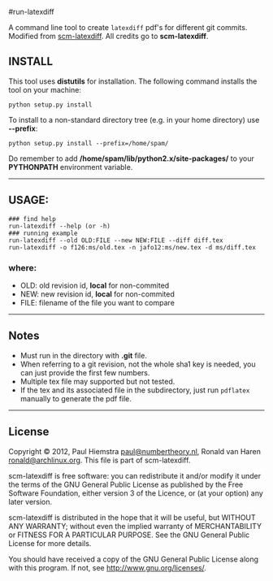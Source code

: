 
#run-latexdiff

A command line tool to create `latexdiff` pdf's for different git commits. Modified from [scm-latexdiff](https://bitbucket.org/paulhiemstra/scm-latexdiff/overview). All credits go to **scm-latexdiff**.

## INSTALL
This tool uses **distutils** for installation. The following command installs the tool on your machine:
```
python setup.py install
```
To install to a non-standard directory tree (e.g. in your home directory) use **--prefix**:
```
python setup.py install --prefix=/home/spam/
```
Do remember to add **/home/spam/lib/python2.x/site-packages/** to your 
**PYTHONPATH** environment variable.

------------
  
## USAGE:
```
### find help
run-latexdiff --help (or -h)
### running example
run-latexdiff --old OLD:FILE --new NEW:FILE --diff diff.tex
run-latexdiff -o f126:ms/old.tex -n jafo12:ms/new.tex -d ms/diff.tex
```  
### where:
- OLD:    old revision id, **local** for non-commited
- NEW:    new revision id, **local** for non-commited
- FILE:   filename of the file you want to compare

------------

## Notes

- Must run in the directory with **.git** file.
- When referring to a git revision, not the whole sha1 key is needed, you can just provide the first few numbers.
- Multiple tex file may supported but not tested.
- If the tex and its associated file in the subdirectory, just run `pdflatex` manually to generate the pdf file.

-------------------

## License

Copyright © 2012, Paul Hiemstra <paul@numbertheory.nl>, 
Ronald van Haren <ronald@archlinux.org>.
This file is part of scm-latexdiff.

scm-latexdiff is free software: you can redistribute it and/or modify
it under the terms of the GNU General Public License as published by
the Free Software Foundation, either version 3 of the Licence, or
(at your option) any later version.

scm-latexdiff is distributed in the hope that it will be useful,
but WITHOUT ANY WARRANTY; without even the implied warranty of
MERCHANTABILITY or FITNESS FOR A PARTICULAR PURPOSE.  See the
GNU General Public License for more details.

You should have received a copy of the GNU General Public License
along with this program.  If not, see <http://www.gnu.org/licenses/>.

